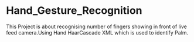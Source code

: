 # Hand_Gesture_Recognition
This Project is about recognising number of fingers showing in front of live feed camera.Using Hand HaarCascade XML which is used to identify Palm. 
